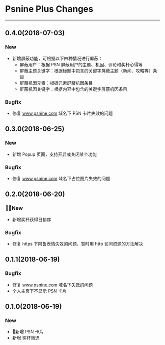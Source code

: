 # Psnine Plus Changes
------------------

## 0.4.0(2018-07-03)

### New

- 新增屏蔽功能，可根据以下四种情况进行屏蔽：
  - 屏蔽用户：根据 PSN 屏蔽用户的主题、机因、评论和奖杯心得等
  - 屏蔽主题关键字：根据标题中包含的关键字屏蔽主题（新闻、攻略等）条目
  - 屏蔽机因元素：根据元素屏蔽机因条目
  - 屏蔽机因关键字：根据内容中包含的关键字屏蔽机因条目

### Bugfix

- 修复 www.psnine.com 域名下 PSN 卡片失效的问题

## 0.3.0(2018-06-25)

### New

- 新增 Popup 页面，支持开启或关闭某个功能

### Bugfix

- 修复 www.psnine.com 域名下占位图片失效的问题

## 0.2.0(2018-06-20)

### New

- 新增奖杯获得日排序

### Bugfix

- 修复 https 下阿鲁表情失效的问题，暂时用 http 访问资源的方法解决

## 0.1.1(2018-06-19)

### Bugfix

- 修复 www.psnine.com 域名下失效的问题
- 个人主页下不显示 PSN 卡片

## 0.1.0(2018-06-19)

### New

- 新增 PSN 卡片
- 新增 奖杯筛选
